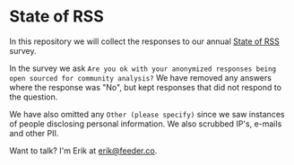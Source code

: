 # State of RSS

In this repository we will collect the responses to our annual [State of RSS](https://feeder.co/blog/473-state-of-rss-survey-2020) survey.

In the survey we ask `Are you ok with your anonymized responses being open sourced for community analysis?` We have removed any answers where the response was "No", but kept responses that did not respond to the question.

We have also omitted any `Other (please specify)` since we saw instances of people disclosing personal information. We also scrubbed IP's, e-mails and other PII.

Want to talk? I'm Erik at erik@feeder.co.